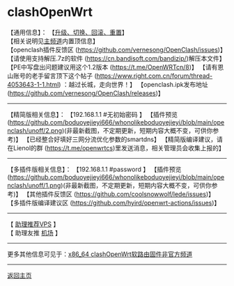 # clashOpenWrt
【通用信息】：
【[升级、切换、回滚、重置](https://t.me/OpenWRTcn/48)】        
【相关说明见[主频道](https://t.me/OpenWRTcn)内置顶信息】     
【openclash插件反馈区 (https://github.com/vernesong/OpenClash/issues)】
【请使用支持解压.7z的软件 (https://cn.bandisoft.com/bandizip/)解压本文件】
【PE中写盘出问题建议用这个1.2版本 (https://t.me/OpenWRTcn/8)】
【请有恩山账号的老手留言顶下这个帖子 (https://www.right.com.cn/forum/thread-4053643-1-1.html) ：越过长城，走向世界！】
【openclash.ipk发布地址 (https://github.com/vernesong/OpenClash/releases)】      

---------------------------------------
【精简版相关信息】：
【192.168.1.1 #无初始密码 】
【插件预览 (https://github.com/boduoyejieyi666/whonolikeboduoyejieyi/blob/main/openclash/unoff/2.png)(非最新截图，不定期更新，短期内容大概不变，可供你参考)】
【已经整合好填好三网分流优化参数的smartdns】
【精简版编译建议，请在Lienol的群 (https://t.me/openwrtcs)里发送消息，相关管理员会收集上报的】         

--------------------------------------
【多插件版相关信息】：
【192.168.1.1 #password 】
【插件预览 (https://github.com/boduoyejieyi666/whonolikeboduoyejieyi/blob/main/openclash/unoff/1.png)(非最新截图，不定期更新，短期内容大概不变，可供你参考)】
【其他插件反馈区 (https://github.com/coolsnowwolf/lede/issues)】
【多插件版编译建议区 (https://github.com/hyird/openwrt-actions/issues)】          

--------------------------------------
【 [助理推荐VPS](https://github.com/boduoyejieyi666/whonolikeboduoyejieyi/blob/main/MyFanFan.md) 】            
【 助理友推 [机场](https://github.com/boduoyejieyi666/whonolikeboduoyejieyi/blob/main/youlian/jichang.md) 】         

--------------------------------------
更多其他信息可见于：[x86_64 clashOpenWrt软路由固件非官方频道](https://t.me/clashOpenWRT233)       

--------------------------------------
[返回主页](https://github.com/boduoyejieyi666/whonolikeboduoyejieyi/blob/main/README.md)           
